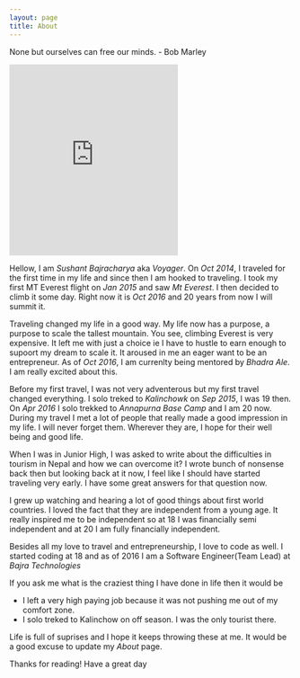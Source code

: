 ```yaml
---
layout: page
title: About
---
```


<p class="message">
  None but ourselves can free our minds. - Bob Marley
</p>

<iframe frameborder="0" height="340px" src="http://www.grasruts.com/en/projects/15/embed" width="300px" scrolling="no"></iframe>

Hellow, I am *Sushant Bajracharya* aka *Voyager*. On *Oct 2014*, I traveled for the first time in my life and since then I am hooked to traveling. I took my first MT Everest flight on *Jan 2015* and saw *Mt Everest*. I then decided to climb it some day. Right now it is *Oct 2016* and 20 years from now I will summit it.

Traveling changed my life in a good way. My life now has a purpose, a purpose to scale the tallest mountain. You see, climbing Everest is very expensive. It left me with just a choice ie I have to hustle to earn enough to supoort my dream to scale it. It aroused in me an eager want to be an entrepreneur. As of *Oct 2016*, I am currenlty being mentored by *Bhadra Ale*. I am really excited about this.

Before my first travel, I was not very adventerous but my first travel changed everything. I solo treked to *Kalinchowk* on *Sep 2015*, I was 19 then. On *Apr 2016* I solo trekked to *Annapurna Base Camp* and I am 20 now. During my travel I met a lot of people that really made a good impression in my life. I will never forget them. Wherever they are, I hope for their well being and good life.

When I was in Junior High, I was asked to write about the difficulties in tourism in Nepal and how we can overcome it? I wrote bunch of nonsense back then but looking back at it now, I feel like I should have started traveling very early. I have some great answers for that question now.

I grew up watching and hearing a lot of good things about first world countries. I loved the fact that they are independent from a young age. It really inspired me to be independent so at 18 I was financially semi independent and at 20 I am fully financially independent.

Besides all my love to travel and entrepreneurship, I love to code as well. I started coding at 18 and as of 2016 I am a Software Engineer(Team Lead) at *Bajra Technologies*

If you ask me what is the craziest thing I have done in life then it would be

* I left a very high paying job because it was not pushing me out of my comfort zone.
* I solo treked to Kalinchow on off season. I was the only tourist there.

Life is full of suprises and I hope it keeps throwing these at me. It would be a good excuse to update my *About* page.

Thanks for reading! Have a great day



